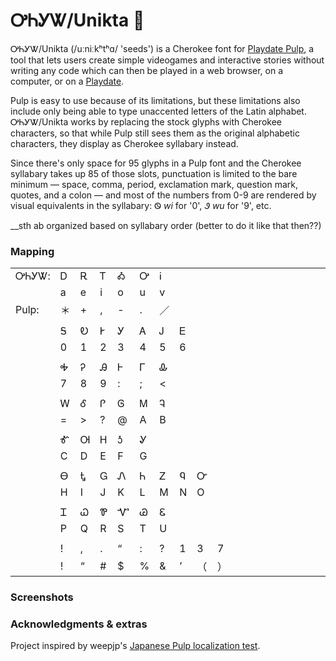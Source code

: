 # ᎤᏂᎩᏔ/Unikta 🌱

ᎤᏂᎩᏔ/Unikta (\/uːniːkʰtʰɑ/ 'seeds') is a Cherokee font for [Playdate Pulp](https://play.date/pulp/), a tool that lets users create simple videogames and interactive stories without writing any code which can then be played in a web browser, on a computer, or on a [Playdate](https://play.date).

Pulp is easy to use because of its limitations, but these limitations also include only being able to type unaccented letters of the Latin alphabet. ᎤᏂᎩᏔ/Unikta works by replacing the stock glyphs with Cherokee characters, so that while Pulp still sees them as the original alphabetic characters, they display as Cherokee syllabary instead.

Since there's only space for 95 glyphs in a Pulp font and the Cherokee syllabary takes up 85 of those slots, punctuation is limited to the bare minimum — space, comma, period, exclamation mark, question mark, quotes, and a colon — and most of the numbers from 0-9 are rendered by visual equivalents in the syllabary: Ꮻ _wi_ for '0', Ꮽ _wu_ for '9', etc.

__sth ab organized based on syllabary order (better to do it like that then??)

### Mapping
||||||||||||||||||||||
|:----|:----|:----|:----|:----|:----|:----|:----|:----|:----|:----|:----|:----|:----|:----|:----|:----|:----|:----|:----|:----|
|ᎤᏂᎩᏔ:|Ꭰ|Ꭱ|Ꭲ|Ꭳ|Ꭴ|Ꭵ|
||a|e|i|o|u|v|
|Pulp:|＊|+|,|-|.|／|
||||||||||||||||||||||
||Ꭶ|Ꭷ|Ꭸ|Ꭹ|Ꭺ|Ꭻ|Ꭼ|
||0|1|2|3|4|5|6|
||||||||||||||||||||||
||Ꭽ|Ꭾ|Ꭿ|Ꮀ|Ꮁ|Ꮂ|
||7|8|9|:|;|<|
||||||||||||||||||||||
||Ꮃ|Ꮄ|Ꮅ|Ꮆ|Ꮇ|Ꮈ|
||=|>|?|@|A|B|
||||||||||||||||||||||
||Ꮉ|Ꮊ|Ꮋ|Ꮌ|Ꮍ|
||C|D|E|F|G|
||||||||||||||||||||||
||Ꮎ|Ꮏ|Ꮐ|Ꮑ|Ꮒ|Ꮓ|Ꮔ|Ꮕ|
||H|I|J|K|L|M|N|O|
||||||||||||||||||||||
||Ꮖ|Ꮗ|Ꮘ|Ꮙ|Ꮚ|Ꮛ|
||P|Q|R|S|T|U|
||||||||||||||||||||||
| |!|,|.|“|:|?|1|3|7|
| |!|“|#|$|%|&|’|（|）|

### Screenshots

### Acknowledgments & extras

Project inspired by weepjp's [Japanese Pulp localization test](https://github.com/weepjp/Playdate-Pulp-Sample-jp).
